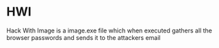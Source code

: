 # HWI
Hack With Image is a image.exe file which when executed gathers all the browser passwords and sends it to the attackers email
